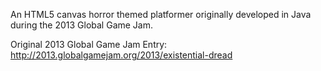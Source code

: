 An HTML5 canvas horror themed platformer originally developed in Java during the 2013 Global Game Jam.


Original 2013 Global Game Jam Entry:
http://2013.globalgamejam.org/2013/existential-dread

